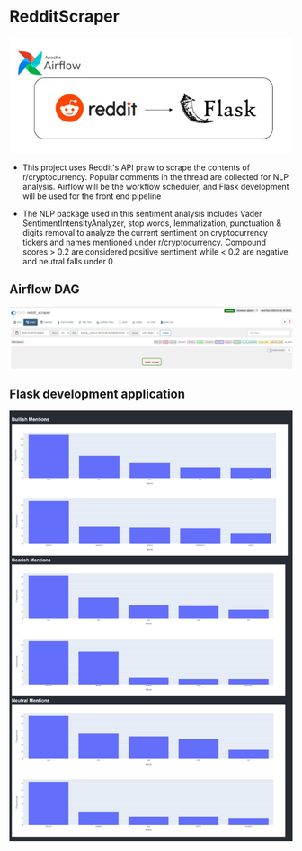 # RedditScraper

![](Project/screenshots/arch.JPG)

- This project uses Reddit's API praw to scrape the contents of r/cryptocurrency. Popular comments in the thread
  are collected for NLP analysis. Airflow will be the workflow scheduler, and Flask development will be used for 
  the front end pipeline

- The NLP package used in this sentiment analysis includes Vader SentimentIntensityAnalyzer, stop words, 
  lemmatization, punctuation & digits removal to analyze the current sentiment on cryptocurrency tickers
  and names mentioned under r/cryptocurrency. Compound scores > 0.2 are considered positive sentiment while < 0.2
  are negative, and neutral falls under 0
  
## Airflow DAG

![](Project/screenshots/airflow.JPG)
  

## Flask development application

![](Project/screenshots/chart.png)



